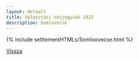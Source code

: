 ```yaml
---
layout: default
title: Választási névjegyzék 2022
description: Somlóvecse
---
```


{% include settlementHTMLs/Somloovecse.html %}

[Vissza](./)